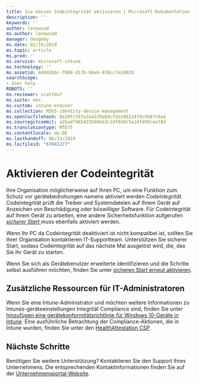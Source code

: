 ```yaml
---
title: Sie müssen Codeintegrität aktivieren | Microsoft-Dokumentation
description: ''
keywords: ''
author: lenewsad
ms.author: lanewsad
manager: dougeby
ms.date: 02/19/2019
ms.topic: article
ms.prod: ''
ms.service: microsoft-intune
ms.technology: ''
ms.assetid: 84892bbc-f888-417b-bbeb-978cc7e10028
searchScope:
- User help
ROBOTS: ''
ms.reviewer: scottduf
ms.suite: ems
ms.custom: intune-enduser
ms.collection: M365-identity-device-management
ms.openlocfilehash: 0a10fc54fa3aa535e6dcfd2c06124fdc5b87c6a4
ms.sourcegitcommit: a2bad7465422b98eb3c10f03dc5a24fd99cee78d
ms.translationtype: MTE75
ms.contentlocale: de-DE
ms.lasthandoff: 06/13/2019
ms.locfileid: "67041277"
---
```

# <a name="enable-code-integrity"></a>Aktivieren der Codeintegrität

Ihre Organisation möglicherweise auf Ihren PC, um eine Funktion zum Schutz vor gerätebedrohungen namens aktiviert werden *Codeintegrität*. Codeintegrität prüft die Treiber und Systemdateien auf Ihrem Gerät auf Anzeichen von Beschädigung oder böswilliger Software. Für Codeintegrität auf Ihrem Gerät zu arbeiten, eine andere Sicherheitsfunktion aufgerufen [ *sicherer Start* ](https://docs.microsoft.com/windows/security/information-protection/secure-the-windows-10-boot-process#secure-boot) muss ebenfalls aktiviert werden. 

Wenn Ihr PC da Codeintegrität deaktiviert ist nicht kompatibel ist, sollten Sie Ihrer Organisation kontaktieren IT-Supportteam. Unterstützen Sie sicherer Start, sodass Codeintegrität auf das nächste Mal ausgelöst wird, die, das Sie Ihr Gerät zu starten. 

Wenn Sie sich als Gerätebenutzer erweiterte identifizieren und die Schritte selbst ausführen möchten, finden Sie unter [sicheren Start erneut aktivieren](https://docs.microsoft.com/windows-hardware/manufacture/desktop/disabling-secure-boot#re-enable-secure-boot).

## <a name="additional-resources-for-it-administrators"></a>Zusätzliche Ressourcen für IT-Administratoren  
Wenn Sie eine Intune-Administrator und möchten weitere Informationen zu Intunes-geräteeinstellungen Integrität Compliance sind, finden Sie unter [hinzufügen eine gerätekonformitätsrichtlinie für Windows 10-Geräte in Intune](https://docs.microsoft.com/intune/compliance-policy-create-windows). Eine ausführliche Betrachtung der Compliance-Aktionen, die in Intune wurden, finden Sie unter den [HealthAttestation CSP](https://docs.microsoft.com/windows/client-management/mdm/healthattestation-csp#a-href-idtake-policy-actionastep-8-take-appropriate-policy-action-based-on-evaluation-results).  

## <a name="next-steps"></a>Nächste Schritte  
Benötigen Sie weitere Unterstützung? Kontaktieren Sie den Support Ihres Unternehmens. Die entsprechenden Kontaktinformationen finden Sie auf der [Unternehmensportal-Website](https://go.microsoft.com/fwlink/?linkid=2010980).

